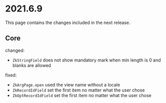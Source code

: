 # 2021.6.9

This page contains the changes included in the next release.

## Core

changed:

- `ZkStringField` does not show mandatory mark when min length is 0 and blanks are allowed

fixed:

- `ZkArgPage.open` used the view name without a locale
- `ZkRecordIdField` set the first item no matter what the user chose
- `ZkOptRecordIdField` set the first item no matter what the user chose